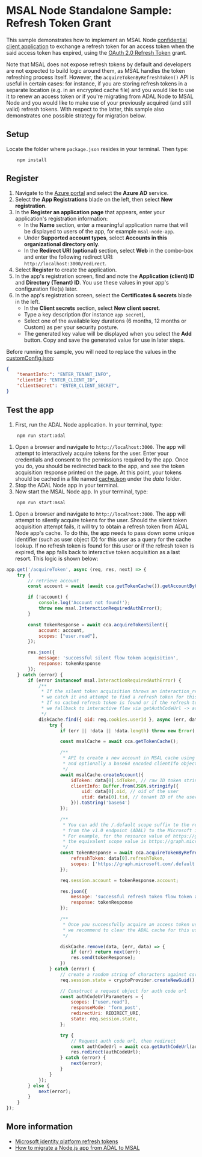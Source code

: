 # MSAL Node Standalone Sample: Refresh Token Grant

This sample demonstrates how to implement an MSAL Node [confidential client application](../../../lib/msal-node/docs/initialize-confidential-client-application.md) to exchange a refresh token for an access token when the said access token has expired, using the [OAuth 2.0 Refresh Token](https://oauth.net/2/grant-types/refresh-token/) grant.

Note that MSAL does not expose refresh tokens by default and developers are not expected to build logic around them, as MSAL handles the token refreshing process itself. However, the `acquireTokenByRefreshToken()` API is useful in certain cases: for instance, if you are storing refresh tokens in a separate location (e.g. in an encrypted cache file) and you would like to use it to renew an access token or if you're migrating from ADAL Node to MSAL Node and you would like to make use of your previously acquired (and still valid) refresh tokens. With respect to the latter, this sample also demonstrates one possible strategy for migration below.

## Setup

Locate the folder where `package.json` resides in your terminal. Then type:

```console
    npm install
```

## Register

1. Navigate to the [Azure portal](https://portal.azure.com) and select the **Azure AD** service.
1. Select the **App Registrations** blade on the left, then select **New registration**.
1. In the **Register an application page** that appears, enter your application's registration information:
   - In the **Name** section, enter a meaningful application name that will be displayed to users of the app, for example `msal-node-app`.
   - Under **Supported account types**, select **Accounts in this organizational directory only**.
   - In the **Redirect URI (optional)** section, select **Web** in the combo-box and enter the following redirect URI: `http://localhost:3000/redirect`.
1. Select **Register** to create the application.
1. In the app's registration screen, find and note the **Application (client) ID** and **Directory (Tenant) ID**. You use these values in your app's configuration file(s) later.
1. In the app's registration screen, select the **Certificates & secrets** blade in the left.
   - In the **Client secrets** section, select **New client secret**.
   - Type a key description (for instance `app secret`),
   - Select one of the available key durations (6 months, 12 months or Custom) as per your security posture.
   - The generated key value will be displayed when you select the **Add** button. Copy and save the generated value for use in later steps.

Before running the sample, you will need to replace the values in the [customConfig.json](./config/customConfig.json):

```JSON
{
    "tenantInfo:": "ENTER_TENANT_INFO",
    "clientId": "ENTER_CLIENT_ID",
    "clientSecret": "ENTER_CLIENT_SECRET",
}
```

## Test the app

1. First, run the ADAL Node application. In your terminal, type:

```console
    npm run start:adal
```

1. Open a browser and navigate to `http://localhost:3000`. The app will attempt to interactively acquire tokens for the user. Enter your credentials and consent to the permissions required by the app. Once you do, you should be redirected back to the app, and see the token acquisition response printed on the page. At this point, your tokens should be cached in a file named [cache.json](./data/cache.json) under the *data* folder.
1. Stop the ADAL Node app in your terminal.
1. Now start the MSAL Node app. In your terminal, type:

```console
    npm run start:msal
```

1. Open a browser and navigate to `http://localhost:3000`. The app will attempt to silently acquire tokens for the user. Should the silent token acquisition attempt fails, it will try to obtain a refresh token from ADAL Node app's cache. To do this, the app needs to pass down some unique identifier (such as user object ID) for this user as a query for the cache lookup. If no refresh token is found for this user or if the refresh token is expired, the app falls back to interactive token acquisition as a last resort. This logic is shown below:

```JavaScript
app.get('/acquireToken', async (req, res, next) => {
    try {
        // retrieve account
        const account = await (await cca.getTokenCache()).getAccountByHomeId(req.session.account?.homeAccountId);

        if (!account) {
            console.log('Account not found!');
            throw new msal.InteractionRequiredAuthError();
        }

        const tokenResponse = await cca.acquireTokenSilent({
            account: account,
            scopes: ["user.read"],
        });

        res.json({
            message: 'successful silent flow token acquisition',
            response: tokenResponse
        });
    } catch (error) {
        if (error instanceof msal.InteractionRequiredAuthError) {
            /**
             * If the silent token acquisition throws an interaction_required error,
             * we catch it and attempt to find a refresh token for this user from ADAL cache.
             * If no cached refresh token is found or if the refresh token is expired,
             * we fallback to interactive flow via getAuthCodeUrl -> acquireTokenByCode.
             */
            diskCache.find({ oid: req.cookies.userId }, async (err, data) => {
                try {
                    if (err || !data || !data.length) throw new Error('Could not retrieve user cache');

                    const msalCache = await cca.getTokenCache();

                    /**
                     * API to create a new account in MSAL cache using an ID token
                     * and optionally a base64 encoded clientIfo object.
                     */
                    await msalCache.createAccount({
                        idToken: data[0].idToken, // raw ID token string
                        clientInfo: Buffer.from(JSON.stringify({
                            uid: data[0].oid, // oid of the user
                            utid: data[0].tid, // tenant ID of the user
                        })).toString('base64')
                    });

                    /**
                     * You can add the /.default scope suffix to the resource to help migrate your apps
                     * from the v1.0 endpoint (ADAL) to the Microsoft identity platform (MSAL).
                     * For example, for the resource value of https://graph.microsoft.com,
                     * the equivalent scope value is https://graph.microsoft.com/.default
                     */
                    const tokenResponse = await cca.acquireTokenByRefreshToken({
                        refreshToken: data[0].refreshToken,
                        scopes: ['https://graph.microsoft.com/.default']
                    });

                    req.session.account = tokenResponse.account;

                    res.json({
                        message: 'successful refresh token flow token acquisition',
                        response: tokenResponse
                    });

                    /**
                     * Once you successfully acquire an access token using a refresh token,
                     * we recommend to clear the ADAL cache for this user.
                     */

                    diskCache.remove(data, (err, data) => {
                        if (err) return next(err);
                        res.send(tokenResponse);
                    })
                } catch (error) {
                    // create a random string of characters against csrf
                    req.session.state = cryptoProvider.createNewGuid();

                    // Construct a request object for auth code url
                    const authCodeUrlParameters = {
                        scopes: ["user.read"],
                        responseMode: 'form_post',
                        redirectUri: REDIRECT_URI,
                        state: req.session.state,
                    };

                    try {
                        // Request auth code url, then redirect
                        const authCodeUrl = await cca.getAuthCodeUrl(authCodeUrlParameters);
                        res.redirect(authCodeUrl);
                    } catch (error) {
                        next(error);
                    }
                }
            });
        } else {
            next(error);
        }
    }
});
```

## More information

- [Microsoft identity platform refresh tokens](https://docs.microsoft.com/azure/active-directory/develop/refresh-tokens)
- [How to migrate a Node.js app from ADAL to MSAL](https://docs.microsoft.com/azure/active-directory/develop/msal-node-migration)
